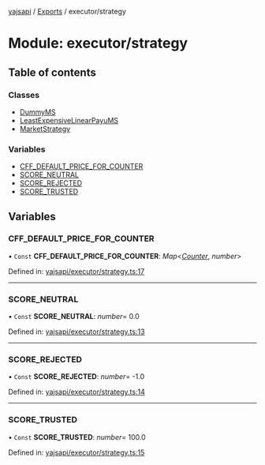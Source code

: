 [yajsapi](../README.md) / [Exports](../modules.md) / executor/strategy

# Module: executor/strategy

## Table of contents

### Classes

- [DummyMS](../classes/executor_strategy.dummyms.md)
- [LeastExpensiveLinearPayuMS](../classes/executor_strategy.leastexpensivelinearpayums.md)
- [MarketStrategy](../classes/executor_strategy.marketstrategy.md)

### Variables

- [CFF\_DEFAULT\_PRICE\_FOR\_COUNTER](executor_strategy.md#cff_default_price_for_counter)
- [SCORE\_NEUTRAL](executor_strategy.md#score_neutral)
- [SCORE\_REJECTED](executor_strategy.md#score_rejected)
- [SCORE\_TRUSTED](executor_strategy.md#score_trusted)

## Variables

### CFF\_DEFAULT\_PRICE\_FOR\_COUNTER

• `Const` **CFF\_DEFAULT\_PRICE\_FOR\_COUNTER**: *Map*<[*Counter*](../enums/props_com.counter.md), *number*\>

Defined in: [yajsapi/executor/strategy.ts:17](https://github.com/golemfactory/yajsapi/blob/289a25a/yajsapi/executor/strategy.ts#L17)

___

### SCORE\_NEUTRAL

• `Const` **SCORE\_NEUTRAL**: *number*= 0.0

Defined in: [yajsapi/executor/strategy.ts:13](https://github.com/golemfactory/yajsapi/blob/289a25a/yajsapi/executor/strategy.ts#L13)

___

### SCORE\_REJECTED

• `Const` **SCORE\_REJECTED**: *number*= -1.0

Defined in: [yajsapi/executor/strategy.ts:14](https://github.com/golemfactory/yajsapi/blob/289a25a/yajsapi/executor/strategy.ts#L14)

___

### SCORE\_TRUSTED

• `Const` **SCORE\_TRUSTED**: *number*= 100.0

Defined in: [yajsapi/executor/strategy.ts:15](https://github.com/golemfactory/yajsapi/blob/289a25a/yajsapi/executor/strategy.ts#L15)
